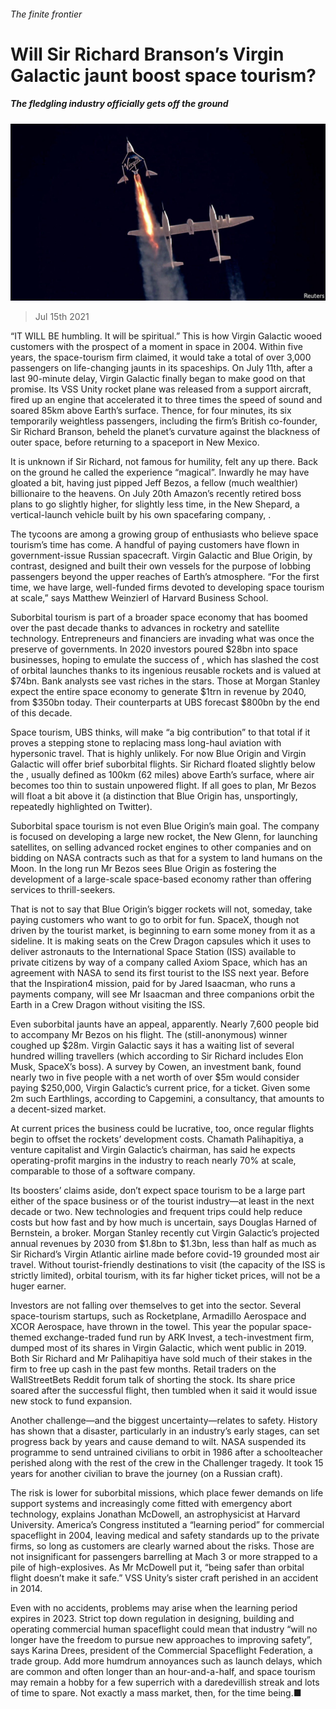 ###### The finite frontier

# Will Sir Richard Branson’s Virgin Galactic jaunt boost space tourism? 

##### The fledgling industry officially gets off the ground 

![image](images/20210717_WBP501.jpg) 

> Jul 15th 2021 

“IT WILL BE humbling. It will be spiritual.” This is how Virgin Galactic wooed customers with the prospect of a moment in space in 2004. Within five years, the space-tourism firm claimed, it would take a total of over 3,000 passengers on life-changing jaunts in its spaceships. On July 11th, after a last 90-minute delay, Virgin Galactic finally began to make good on that promise. Its VSS Unity rocket plane was released from a support aircraft, fired up an engine that accelerated it to three times the speed of sound and soared 85km above Earth’s surface. Thence, for four minutes, its six temporarily weightless passengers, including the firm’s British co-founder, Sir Richard Branson, beheld the planet’s curvature against the blackness of outer space, before returning to a spaceport in New Mexico.

It is unknown if Sir Richard, not famous for humility, felt any up there. Back on the ground he called the experience “magical”. Inwardly he may have gloated a bit, having just pipped Jeff Bezos, a fellow (much wealthier) billionaire to the heavens. On July 20th Amazon’s recently retired boss plans to go slightly higher, for slightly less time, in the New Shepard, a vertical-launch vehicle built by his own spacefaring company, .


The tycoons are among a growing group of enthusiasts who believe space tourism’s time has come. A handful of paying customers have flown in government-issue Russian spacecraft. Virgin Galactic and Blue Origin, by contrast, designed and built their own vessels for the purpose of lobbing passengers beyond the upper reaches of Earth’s atmosphere. “For the first time, we have large, well-funded firms devoted to developing space tourism at scale,” says Matthew Weinzierl of Harvard Business School.

Suborbital tourism is part of a broader space economy that has boomed over the past decade thanks to advances in rocketry and satellite technology. Entrepreneurs and financiers are invading what was once the preserve of governments. In 2020 investors poured $28bn into space businesses, hoping to emulate the success of , which has slashed the cost of orbital launches thanks to its ingenious reusable rockets and is valued at $74bn. Bank analysts see vast riches in the stars. Those at Morgan Stanley expect the entire space economy to generate $1trn in revenue by 2040, from $350bn today. Their counterparts at UBS forecast $800bn by the end of this decade.

Space tourism, UBS thinks, will make “a big contribution” to that total if it proves a stepping stone to replacing mass long-haul aviation with hypersonic travel. That is highly unlikely. For now Blue Origin and Virgin Galactic will offer brief suborbital flights. Sir Richard floated slightly below the , usually defined as 100km (62 miles) above Earth’s surface, where air becomes too thin to sustain unpowered flight. If all goes to plan, Mr Bezos will float a bit above it (a distinction that Blue Origin has, unsportingly, repeatedly highlighted on Twitter).

Suborbital space tourism is not even Blue Origin’s main goal. The company is focused on developing a large new rocket, the New Glenn, for launching satellites, on selling advanced rocket engines to other companies and on bidding on NASA contracts such as that for a system to land humans on the Moon. In the long run Mr Bezos sees Blue Origin as fostering the development of a large-scale space-based economy rather than offering services to thrill-seekers.

That is not to say that Blue Origin’s bigger rockets will not, someday, take paying customers who want to go to orbit for fun. SpaceX, though not driven by the tourist market, is beginning to earn some money from it as a sideline. It is making seats on the Crew Dragon capsules which it uses to deliver astronauts to the International Space Station (ISS) available to private citizens by way of a company called Axiom Space, which has an agreement with NASA to send its first tourist to the ISS next year. Before that the Inspiration4 mission, paid for by Jared Isaacman, who runs a payments company, will see Mr Isaacman and three companions orbit the Earth in a Crew Dragon without visiting the ISS.

Even suborbital jaunts have an appeal, apparently. Nearly 7,600 people bid to accompany Mr Bezos on his flight. The (still-anonymous) winner coughed up $28m. Virgin Galactic says it has a waiting list of several hundred willing travellers (which according to Sir Richard includes Elon Musk, SpaceX’s boss). A survey by Cowen, an investment bank, found nearly two in five people with a net worth of over $5m would consider paying $250,000, Virgin Galactic’s current price, for a ticket. Given some 2m such Earthlings, according to Capgemini, a consultancy, that amounts to a decent-sized market.

At current prices the business could be lucrative, too, once regular flights begin to offset the rockets’ development costs. Chamath Palihapitiya, a venture capitalist and Virgin Galactic’s chairman, has said he expects operating-profit margins in the industry to reach nearly 70% at scale, comparable to those of a software company.

Its boosters’ claims aside, don’t expect space tourism to be a large part either of the space business or of the tourist industry—at least in the next decade or two. New technologies and frequent trips could help reduce costs but how fast and by how much is uncertain, says Douglas Harned of Bernstein, a broker. Morgan Stanley recently cut Virgin Galactic’s projected annual revenues by 2030 from $1.8bn to $1.3bn, less than half as much as Sir Richard’s Virgin Atlantic airline made before covid-19 grounded most air travel. Without tourist-friendly destinations to visit (the capacity of the ISS is strictly limited), orbital tourism, with its far higher ticket prices, will not be a huger earner.

Investors are not falling over themselves to get into the sector. Several space-tourism startups, such as Rocketplane, Armadillo Aerospace and XCOR Aerospace, have thrown in the towel. This year the popular space-themed exchange-traded fund run by ARK Invest, a tech-investment firm, dumped most of its shares in Virgin Galactic, which went public in 2019. Both Sir Richard and Mr Palihapitiya have sold much of their stakes in the firm to free up cash in the past few months. Retail traders on the WallStreetBets Reddit forum talk of shorting the stock. Its share price soared after the successful flight, then tumbled when it said it would issue new stock to fund expansion.

Another challenge—and the biggest uncertainty—relates to safety. History has shown that a disaster, particularly in an industry’s early stages, can set progress back by years and cause demand to wilt. NASA suspended its programme to send untrained civilians to orbit in 1986 after a schoolteacher perished along with the rest of the crew in the Challenger tragedy. It took 15 years for another civilian to brave the journey (on a Russian craft).

The risk is lower for suborbital missions, which place fewer demands on life support systems and increasingly come fitted with emergency abort technology, explains Jonathan McDowell, an astrophysicist at Harvard University. America’s Congress instituted a “learning period” for commercial spaceflight in 2004, leaving medical and safety standards up to the private firms, so long as customers are clearly warned about the risks. Those are not insignificant for passengers barrelling at Mach 3 or more strapped to a pile of high-explosives. As Mr McDowell put it, “being safer than orbital flight doesn’t make it safe.” VSS Unity’s sister craft perished in an accident in 2014.

Even with no accidents, problems may arise when the learning period expires in 2023. Strict top down regulation in designing, building and operating commercial human spaceflight could mean that industry “will no longer have the freedom to pursue new approaches to improving safety”, says Karina Drees, president of the Commercial Spaceflight Federation, a trade group. Add more humdrum annoyances such as launch delays, which are common and often longer than an hour-and-a-half, and space tourism may remain a hobby for a few superrich with a daredevillish streak and lots of time to spare. Not exactly a mass market, then, for the time being.■

